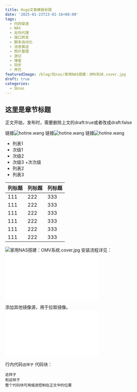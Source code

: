 ```yaml
---
title: Hugo文章模板标题
date: '2025-01-23T23-01-16+08:00'
tags:
  - 内网穿透
  - NAS
  - 反向代理
  - 端口转发
  - 脚本自动化
  - 消息推送
  - 照片整理
  - 游记
  - 博客
  - 同步
  - 养花
featuredImage: /blog/玩nas/家用NAS搭建：OMV系统.cover.jpg
draft: true
categories:
  - 玩nas
---
```


## 这里是章节标题
正文开始，发布时，需要删除上文的draft:true或者改成draft:false

链接![hotine.wang](/blog/玩nas/家用NAS搭建：OMV系统.cover.jpg)
链接![hotine.wang](/blog/玩nas/家用NAS搭建：OMV系统.cover.jpg)
链接![hotine.wang](/blog/玩nas/家用NAS搭建：OMV系统.cover.jpg)
+ 列表1
 + 次级1
 + 次级2
 + 次级3
  +次次级
+ 列表2
+ 列表3


| 列标题 | 列标题 | 列标题 |
| --- | --- | --- |
| 111 | 222 | 333 |
| 111 | 222 | 333 |
| 111 | 222 | 333 |
| 111 | 222 | 333 |
| 111 | 222 | 333 |
| 111 | 222 | 333 |
![家用NAS搭建：OMV系统.cover.jpg](/blog/玩nas/家用NAS搭建：OMV系统.cover.jpg)
安装流程详见：![Docker宝库：Linux中Docker的安装与操作](/posts/玩nas/Docker宝库：Linux中Docker的安装与操作.html)

添加其他镜像源，用于拉取镜像。![Docker添加镜像源及自行搭建方法](/posts/玩nas/Docker添加镜像源及自行搭建方法.html)

行内代码`这样子`
代码块：
  ```
  这样子
  和这样子
  整个代码块可用缩进控制在正文中的位置
  ```
